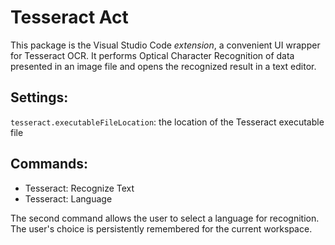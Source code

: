 # Tesseract Act

This package is the Visual Studio Code *extension*, a convenient UI wrapper for Tesseract OCR. It performs Optical Character Recognition of data presented in an image file and opens the recognized result in a text editor.

## Settings:

`tesseract.executableFileLocation`: the location of the Tesseract executable file

## Commands:

* Tesseract: Recognize Text
* Tesseract: Language

The second command allows the user to select a language for recognition. The user's choice is persistently remembered for the current workspace.
